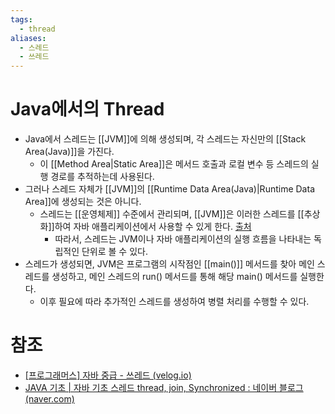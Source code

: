 ```yaml
---
tags:
  - thread
aliases:
  - 스레드
  - 쓰레드
---
```

# Java에서의 Thread
- Java에서 스레드는 [[JVM]]에 의해 생성되며, 각 스레드는 자신만의 [[Stack Area(Java)]]을 가진다.
	- 이 [[Method Area|Static Area]]은 메서드 호출과 로컬 변수 등 스레드의 실행 경로를 추적하는데 사용된다.
- 그러나 스레드 자체가 [[JVM]]의 [[Runtime Data Area(Java)|Runtime Data Area]]에 생성되는 것은 아니다.
	- 스레드는 [[운영체제]] 수준에서 관리되며, [[JVM]]은 이러한 스레드를 [[추상화]]하여 자바 애플리케이션에서 사용할 수 있게 한다. [출처](https://velog.io/@qlgks1/%ED%94%84%EB%A1%9C%EA%B7%B8%EB%9E%98%EB%A8%B8%EC%8A%A4-%EC%9E%90%EB%B0%94-%EC%A4%91%EA%B8%89-%EC%93%B0%EB%A0%88%EB%93%9C)
		- 따라서, 스레드는 JVM이나 자바 애플리케이션의 실행 흐름을 나타내는 독립적인 단위로 볼 수 있다.
- 스레드가 생성되면, JVM은 프로그램의 시작점인 [[main()]] 메서드를 찾아 메인 스레드를 생성하고, 메인 스레드의 run() 메서드를 통해 해당 main() 메서드를 실행한다.
	- 이후 필요에 따라 추가적인 스레드를 생성하여 병렬 처리를 수행할 수 있다.


# 참조
- [[프로그래머스] 자바 중급 - 쓰레드 (velog.io)](https://velog.io/@qlgks1/%ED%94%84%EB%A1%9C%EA%B7%B8%EB%9E%98%EB%A8%B8%EC%8A%A4-%EC%9E%90%EB%B0%94-%EC%A4%91%EA%B8%89-%EC%93%B0%EB%A0%88%EB%93%9C)
- [JAVA 기초 | 자바 기초 스레드 thread, join, Synchronized : 네이버 블로그 (naver.com)](https://m.blog.naver.com/ghdalswl77/221868897180)
